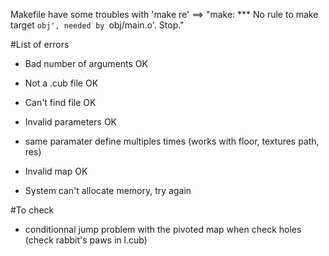 Makefile have some troubles with 'make re'
==> "make: *** No rule to make target `obj', needed by `obj/main.o'.  Stop."


#List of errors
- Bad number of arguments OK
- Not a .cub file OK
- Can't find file OK

- Invalid parameters OK
- same paramater define multiples times (works with floor, textures path, res)
- Invalid map OK

- System can't allocate memory, try again


#To check
- conditionnal jump problem with the pivoted map when check holes (check rabbit's paws in l.cub)